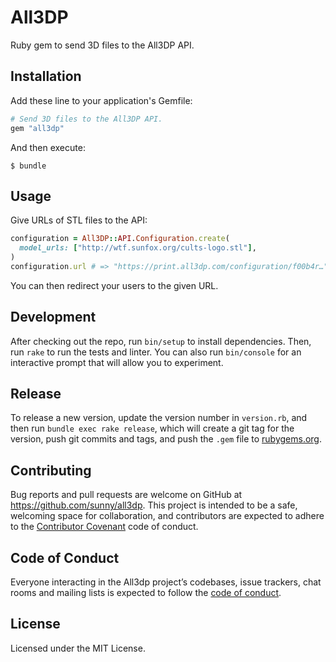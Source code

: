 # All3DP

Ruby gem to send 3D files to the All3DP API.

## Installation

Add these line to your application's Gemfile:

```rb
# Send 3D files to the All3DP API.
gem "all3dp"
```

And then execute:

    $ bundle

## Usage

Give URLs of STL files to the API:

```rb
configuration = All3DP::API.Configuration.create(
  model_urls: ["http://wtf.sunfox.org/cults-logo.stl"],
)
configuration.url # => "https://print.all3dp.com/configuration/f00b4r…"
```

You can then redirect your users to the given URL.

## Development

After checking out the repo, run `bin/setup` to install dependencies. Then,
run `rake` to run the tests and linter. You can also run `bin/console` for an
interactive prompt that will allow you to experiment.

## Release

To release a new version, update the version number in `version.rb`,
and then run `bundle exec rake release`, which will create a git tag
for the version, push git commits and tags, and push the `.gem` file
to [rubygems.org](https://rubygems.org).

## Contributing

Bug reports and pull requests are welcome on GitHub at
https://github.com/sunny/all3dp. This project is intended to be a safe,
welcoming space for collaboration, and contributors are expected to adhere
to the [Contributor Covenant](http://contributor-covenant.org) code of conduct.

## Code of Conduct

Everyone interacting in the All3dp project’s codebases, issue trackers,
chat rooms and mailing lists is expected to follow the
[code of conduct](https://github.com/sunny/all3dp/blob/master/CODE_OF_CONDUCT.md).

## License

Licensed under the MIT License.
